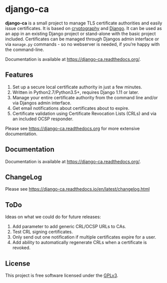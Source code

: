 # django-ca

**django-ca** is a small project to manage TLS certificate authorities and easily issue
certificates.  It is based on [cryptography](https://cryptography.io/) and
[Django](https://www.djangoproject.com/>). It can be used as an app in an existing Django project
or stand-alone with the basic project included.  Certificates can be managed through Djangos admin
interface or via `manage.py` commands - so no webserver is needed, if you’re happy with the
command-line.

Documentation is available at https://django-ca.readthedocs.org/.

## Features

1. Set up a secure local certificate authority in just a few minutes.
2. Written in Python2.7/Python3.5+, requires Django 1.11 or later.
3. Manage your entire certificate authority from the command line and/or via
   Djangos admin interface.
4. Get email notifications about certificates about to expire.
5. Certificate validation using Certificate Revocation Lists (CRLs) and via an included OCSP
   responder.

Please see https://django-ca.readthedocs.org for more extensive documentation.

## Documentation

Documentation is available at https://django-ca.readthedocs.org/.

## ChangeLog

Please see https://django-ca.readthedocs.io/en/latest/changelog.html

## ToDo

Ideas on what we could do for future releases:

1. Add parameter to add generic CRL/OCSP URLs to CAs.
2. Test CRL signing certificates.
3. Only send out one notification if multiple certificates expire for a user.
4. Add ability to automatically regenerate CRLs when a certificate is revoked.

## License

This project is free software licensed under the [GPLv3](https://www.gnu.org/licenses/gpl.txt).
